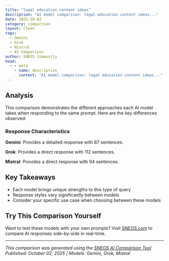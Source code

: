 ```yaml
---
title: "legal education content ideas"
description: "AI model comparison: legal education content ideas..."
date: 2025-10-02
category: comparison
layout: Clean
tags:
  - Gemini
  - Grok
  - Mistral
  - AI Comparison
author: SNEOS Community
head:
  - - meta
    - name: description
      content: "AI model comparison: legal education content ideas..."
---
```


<ChatComparison
  title="legal education content ideas"
  prompt="legal education content ideas"
  :responses='{
    "Gemini": "Okay, let\u0027s brainstorm some legal education content ideas! To give you the best suggestions, I need a little more information.  Tell me:\n\n*   **Who is your target audience?** (e.g., law students, practicing attorneys, paralegals, the general public, specific niche within the legal field). The content you create for each audience will vary greatly.\n*   **What is the purpose of the content?** (e.g., teach specific skills, inform about legal changes, explain complex topics, provide career advice, offer exam prep, promote a specific legal field).\n*   **What format are you considering?** (e.g., blog posts, videos, podcasts, webinars, infographics, online courses, social media posts, downloadable guides, case studies, interactive simulations).\n*   **Do you have a specific area of law in mind?** (e.g., constitutional law, criminal law, business law, family law, intellectual property, environmental law, international law, real estate law, estate planning, immigration law).\n*   **What is your level of expertise?** (Are you a seasoned professor, a recent grad, a legal tech expert, etc.)\n\nIn the meantime, here are some general ideas broken down by target audience.\n\n**I. For Law Students:**\n\n*   **\u0022Law School Survival Guide\u0022:**\n    *   *Content Ideas:* Time Management, Reading Cases Effectively, Note-Taking Strategies, Outlining Techniques, Exam Preparation, Stress Management, Networking Tips, Navigating Law School Culture, Choosing the Right Courses, Understanding the Socratic Method.\n*   **Specific Subject Matter Breakdown:**\n    *   *Content Ideas:* \u0022Contracts Explained: Key Concepts and Case Law,\u0022 \u0022Torts Made Easy: Negligence, Intentional Torts, and Strict Liability,\u0022 \u0022Criminal Law Essentials: Elements of Crimes, Defenses, and Sentencing.\u0022\n*   **Case Briefing Skills:**\n    *   *Content Ideas:* Step-by-step guides to briefing cases, Templates for effective case briefs, Common mistakes to avoid.\n*   **Legal Writing and Research:**\n    *   *Content Ideas:* Bluebook citation guide, How to write a legal memo, Mastering legal databases (Westlaw, LexisNexis), Effective legal research strategies.\n*   **Exam Prep:**\n    *   *Content Ideas:* Practice questions with explanations, Model answers, Exam-taking strategies, Subject-specific review sessions.\n*   **Career Advice:**\n    *   *Content Ideas:* Internships, Clerkships, Networking, Resume \u0026 Cover Letter Workshop, Interview Skills, Exploring Different Career Paths (Big Law, Public Interest, Government), Salary Negotiation.\n*   **\u0022Day in the Life\u0022 Series:**\n    *   *Content Ideas:* Follow a practicing attorney in a specific field for a day, showcasing their tasks, challenges, and rewards.\n*   **Decoding Legal Jargon:**\n    *   *Content Ideas:* Explain common legal terms and phrases in plain English.\n*   **Moot Court \u0026 Mock Trial Skills:**\n    *   *Content Ideas:* Argumentation techniques, Persuasive speaking tips, Evidence presentation, Cross-examination strategies.\n*   **Ethical Dilemmas:**\n    *   *Content Ideas:* Hypothetical scenarios raising ethical issues, Analysis of relevant rules of professional conduct, Discussion of ethical decision-making frameworks.\n\n**II. For Practicing Attorneys:**\n\n*   **Updates on Recent Legislation and Case Law:**\n    *   *Content Ideas:* Summaries and analysis of new laws and court decisions, Implications for specific practice areas, Practical guidance for complying with new regulations.\n*   **Continuing Legal Education (CLE) Materials:**\n    *   *Content Ideas:* Substantive legal content on emerging areas of law, Skill-building workshops (e.g., negotiation, mediation, trial advocacy), Ethics training.\n*   **Practice Management Tips:**\n    *   *Content Ideas:* How to improve efficiency, Client communication strategies, Time management techniques, Billing and accounting best practices, Marketing your law firm, Using technology to streamline workflows.\n*   **Legal Tech Tutorials:**\n    *   *Content Ideas:* How to use specific legal software, Reviews of new legal tech products, Tips for leveraging technology to improve legal services.\n*   **Ethical Considerations in the Digital Age:**\n    *   *Content Ideas:* Social media and ethics, Cybersecurity and client confidentiality, Ethical issues related to artificial intelligence.\n*   **Wellness and Mental Health:**\n    *   *Content Ideas:* Strategies for managing stress and burnout, Tips for maintaining work-life balance, Resources for lawyers struggling with mental health issues, Discussions of the importance of lawyer well-being.\n*   **Client Development Strategies:**\n    *   *Content Ideas:* Networking techniques, Building relationships with referral sources, Creating a strong online presence, Writing compelling content, Public speaking tips.\n*   **Deep Dives into specific, niche topics:**\n    *   *Content Ideas:* Updates in Cryptocurrency law, recent developments in AI and copyright law.\n*   **Trial Strategy and Techniques:**\n    *   *Content Ideas:* Cross-examination skills, jury selection, using exhibits effectively, opening/closing statements.\n\n**III. For Paralegals:**\n\n*   **Essential Legal Skills:**\n    *   *Content Ideas:* Legal research, Document drafting, Client communication, Case management, Court procedures.\n*   **Subject-Specific Training:**\n    *   *Content Ideas:* Paralegal training in specific areas of law (e.g., real estate, family law, litigation).\n*   **Ethical Responsibilities:**\n    *   *Content Ideas:* Understanding the role of a paralegal, Avoiding unauthorized practice of law, Maintaining client confidentiality.\n*   **Technology for Paralegals:**\n    *   *Content Ideas:* Using legal software, Database management, Electronic discovery, Cloud-based tools.\n*   **Career Development:**\n    *   *Content Ideas:* Resume writing, Interview skills, Networking, Certifications.\n*   **Paralegal\u0027s Role in Different Legal Settings:**\n    *   *Content Ideas:* Exploring the differences in responsibilities based on the type of law, office environment.\n\n**IV. For the General Public:**\n\n*   **\u0022Know Your Rights\u0022 Series:**\n    *   *Content Ideas:* Explaining basic legal rights in plain English (e.g., rights when arrested, tenant rights, consumer rights).\n*   **How the Legal System Works:**\n    *   *Content Ideas:* Explaining the court system, the process of filing a lawsuit, the role of judges and juries.\n*   **Legal Issues Affecting Everyday Life:**\n    *   *Content Ideas:* Buying a house, writing a will, dealing with debt, starting a business.\n*   **Avoiding Legal Problems:**\n    *   *Content Ideas:* Tips for avoiding scams, understanding contracts, protecting your privacy online.\n*   **Finding Legal Assistance:**\n    *   *Content Ideas:* How to find a lawyer, Legal aid resources, Pro bono services.\n*   **Explain landmark cases:**\n    *   *Content Ideas:* Roe v Wade, Brown v Board of Education, Miranda v Arizona\n*   **Legal Definitions for Laypeople:**\n    *   *Content Ideas:* Define common terms in an easy to understand manner.\n*   **\u0022Legal Myths Debunked\u0022:**\n    *   *Content Ideas:* Addressing common misconceptions about the law.\n*   **What to expect when...:**\n    *   *Content Ideas:* You have been arrested, you are summoned for jury duty, you are entering into a contract.\n*   **Understanding government agencies:**\n    *   *Content Ideas:* How they affect individual lives, and when/how to contact them.\n\n**V. Niche Audiences (Examples)**\n\n*   **For Landlords:** Tenant law updates, eviction procedures, drafting lease agreements.\n*   **For Small Business Owners:** Business formation, contracts, intellectual property, employment law.\n*   **For Non-Profit Organizations:** Compliance, fundraising regulations, board governance.\n*   **For the Elderly:** Estate planning, elder abuse prevention, Medicare/Medicaid.\n*   **For Immigrants:** Immigration law updates, visa options, deportation defense.\n\n**Tips for Creating Effective Legal Education Content:**\n\n*   **Clarity is Key:** Use plain language, avoid jargon, and explain complex concepts in a way that is easy to understand.\n*   **Accuracy is Essential:** Double-check your facts and cite your sources.\n*   **Engagement is Important:** Use visuals, stories, and examples to keep your audience interested.\n*   **Be Practical:** Provide actionable advice and resources.\n*   **Stay Up-to-Date:** The law is constantly changing, so make sure your content is current.\n*   **Consider different learning styles:**  Offer content in various formats (visual, auditory, kinesthetic) to cater to diverse learning preferences.\n*   **Incorporate Interactivity:** Quizzes, polls, interactive simulations, and Q\u0026A sessions can enhance engagement and retention.\n*   **Optimize for Search Engines:** Use relevant keywords to help people find your content online.\n*   **Promote Your Content:** Share your content on social media, email newsletters, and other channels.\n*   **Seek Feedback:** Ask your audience for feedback on your content and use it to improve your future offerings.\n\nI\u0027m excited to hear more about your specific goals so I can provide even more tailored and helpful content ideas! Let me know!\n",
    "Grok": "Creating content for legal education can be a valuable resource for law students, practicing attorneys, and even the general public seeking to understand legal concepts. Below are various content ideas across different formats and topics to engage and educate your audience:\n\n### 1. Foundational Legal Concepts (Blog Posts, Videos, or Infographics)\n   - Explain core legal principles in simple terms, such as:\n     - What is the difference between civil and criminal law?\n     - Understanding the concept of \u0022burden of proof.\u0022\n     - The role of precedent in common law systems (stare decisis).\n   - Break down complex legal jargon into layman\u2019s terms (e.g., habeas corpus, tort, or fiduciary duty).\n   - Create infographics on legal hierarchies, such as the structure of the court system in a specific country.\n\n### 2. Case Law Summaries and Analysis (Articles or Podcasts)\n   - Summarize landmark cases and their impact on law and society (e.g., Brown v. Board of Education, Roe v. Wade, or international cases like the Nuremberg Trials).\n   - Analyze recent court decisions and predict their implications for future cases.\n   - Host a podcast series where legal experts discuss famous cases or controversial rulings.\n\n### 3. Legal Career and Skills Development (Webinars, Guides, or Courses)\n   - Offer tips on how to succeed in law school (e.g., effective note-taking, case briefing techniques, and exam preparation).\n   - Create a guide on legal research and writing, including how to use tools like Westlaw, LexisNexis, or free legal databases.\n   - Host webinars on career paths in law (e.g., corporate law, public interest law, or becoming a judge).\n   - Provide resources for bar exam preparation, including study schedules and practice questions.\n\n### 4. Practical Legal Guides for the Public (eBooks, Videos, or Blog Series)\n   - \u0022Know Your Rights\u0022 series covering topics like tenant rights, workplace discrimination, or dealing with law enforcement.\n   - Step-by-step guides on common legal processes, such as filing a small claims lawsuit, drafting a will, or starting a business.\n   - Explain consumer protection laws, such as how to handle debt collection or identity theft.\n\n### 5. Emerging Legal Issues and Trends (Articles, Panel Discussions, or Reports)\n   - Cover hot topics like data privacy laws (e.g., GDPR, CCPA) and their implications for businesses and individuals.\n   - Discuss the legal challenges surrounding artificial intelligence, cryptocurrency, or climate change.\n   - Host a panel discussion on the impact of technology on law, such as online dispute resolution or legal tech tools.\n\n### 6. Legal Ethics and Professional Responsibility (Courses or Case Studies)\n   - Create content around ethical dilemmas lawyers face, using hypothetical scenarios or real-world examples.\n   - Explain rules of professional conduct (e.g., client confidentiality, conflicts of interest).\n   - Offer a mini-course on maintaining ethical standards in legal practice.\n\n### 7. Comparative Law and International Law (Videos, Articles, or Infographics)\n   - Compare legal systems across countries (e.g., common law vs. civil law).\n   - Explain the role of international bodies like the International Court of Justice or the European Court of Human Rights.\n   - Create content on treaties, trade agreements, or human rights law.\n\n### 8. Legal History and Philosophy (Blog Series, Documentaries, or Podcasts)\n   - Explore the history of legal systems (e.g., Roman law, the Magna Carta, or the development of constitutional law).\n   - Discuss influential legal philosophers like John Locke, Thomas Hobbes, or H.L.A. Hart.\n   - Produce a documentary or podcast episode on pivotal moments in legal history, such as the abolition of slavery or women\u2019s suffrage.\n\n### 9. Interactive Learning Tools (Quizzes, Apps, or Games)\n   - Develop quizzes to test knowledge of legal terms, constitutional amendments, or landmark cases.\n   - Create a mobile app or online game that simulates legal scenarios (e.g., mock trials or contract negotiations).\n   - Offer flashcards or interactive timelines for law students to memorize key concepts.\n\n### 10. Interviews with Legal Experts (Podcasts, YouTube, or Live Streams)\n   - Interview judges, attorneys, law professors, or policymakers on current legal issues or career advice.\n   - Host a Q\u0026A session where the audience can ask legal questions to experts in real-time.\n   - Feature stories of lawyers working in niche areas, such as environmental law or entertainment law.\n\n### 11. Legal Technology and Innovation (Tutorials or Reviews)\n   - Provide tutorials on using legal tech tools for case management, e-discovery, or contract automation.\n   - Review software and apps useful for legal professionals (e.g., Clio, DocuSign, or AI-based legal research tools).\n   - Discuss the future of law with topics like blockchain in contracts or AI in legal decision-making.\n\n### 12. Mock Trials and Practical Exercises (Videos or Workshops)\n   - Record or live-stream mock trials to demonstrate courtroom procedures, cross-examination, and opening/closing arguments.\n   - Host workshops on negotiation skills, mediation, or drafting legal documents.\n   - Create role-playing scenarios for law students to practice real-world legal challenges.\n\n### 13. Legal News Updates (Newsletters or Short Videos)\n   - Curate weekly or monthly newsletters summarizing recent legal developments, new legislation, or significant court rulings.\n   - Produce short \u201CLegal News in 60 Seconds\u201D videos for social media platforms like TikTok or Instagram Reels.\n   - Highlight legislative changes that affect specific industries (e.g., healthcare, tech, or education).\n\n### 14. Specialized Legal Topics (Deep-Dive Content or Mini-Courses)\n   - Create in-depth content on niche areas like intellectual property law, immigration law, or maritime law.\n   - Offer mini-courses on specific skills, such as conducting depositions or understanding tax law.\n   - Provide resources on family law issues like divorce, child custody, or adoption processes.\n\n### 15. Social Justice and Law (Articles, Podcasts, or Campaigns)\n   - Discuss the intersection of law and social issues, such as racial justice, gender equality, or access to legal aid.\n   - Highlight pro bono work and how lawyers can contribute to social causes.\n   - Create a campaign or series focused on systemic legal reforms or advocacy for marginalized communities.\n\n### Content Delivery Platforms and Formats\n- **Blogs/Articles**: For detailed explanations and evergreen content.\n- **Videos/YouTube**: For visual learners, case summaries, or mock trials.\n- **Podcasts**: For in-depth discussions or interviews with legal experts.\n- **Social Media**: Short, engaging posts (e.g., legal tips, myth-busting, or quick facts).\n- **Courses/Webinars**: For structured learning on specific topics.\n- **Infographics**: For visual summaries of complex legal processes or hierarchies.\n\n### Tips for Creating Engaging Legal Education Content\n1. **Know Your Audience**: Tailor content to your target group\u2014law students, practicing lawyers, or the general public.\n2. **Use Real-World Examples**: Relate legal concepts to current events or everyday situations to make them relatable.\n3. **Incorporate Storytelling**: Use case studies or narratives to make dry legal topics more engaging.\n4. **Stay Current**: Regularly update content to reflect new laws, rulings, or legal trends.\n5. **Encourage Interaction**: Include polls, Q\u0026A sessions, or discussion prompts to engage your audience.\n\nThese ideas can be adapted based on your expertise, resources, and the platform you\u2019re using to distribute content. Let me know if you\u0027d like to dive deeper into a specific topic or format!",
    "Mistral": "Creating engaging and comprehensive legal education content can be a rewarding endeavor. Here are some content ideas across various formats to help you get started:\n\n### Blog Posts and Articles\n1. **Introduction to Legal Systems**: Overview of different legal systems around the world (e.g., common law, civil law, Islamic law).\n2. **Legal Ethics**: Discussions on the ethical responsibilities of lawyers and judges.\n3. **Case Studies**: Detailed analyses of landmark cases and their implications.\n4. **Legal Technology**: How AI, blockchain, and other technologies are transforming the legal field.\n5. **Career Paths in Law**: Insights into different legal careers, from corporate law to public interest law.\n6. **Legal Writing Tips**: Guides on drafting legal documents, briefs, and memos.\n7. **Current Legal Issues**: Analysis of recent legal developments and controversies.\n8. **Legal Research Methods**: Techniques and tools for effective legal research.\n9. **International Law**: Overview of international legal frameworks and institutions.\n10. **Legal History**: Historical context and evolution of legal principles and systems.\n\n### Video Content\n1. **Webinars**: Live sessions on specific legal topics, such as intellectual property law or environmental law.\n2. **Interviews**: Conversations with legal experts, judges, and practitioners.\n3. **Tutorials**: Step-by-step guides on legal processes, such as filing a lawsuit or drafting a contract.\n4. **Documentaries**: In-depth explorations of legal issues, such as the criminal justice system or human rights.\n5. **Q\u0026A Sessions**: Open forums where viewers can ask legal questions and get expert answers.\n\n### Podcasts\n1. **Legal News Roundup**: Weekly or monthly updates on the latest legal news and trends.\n2. **Legal Theory Discussions**: Deep dives into legal theories and philosophies.\n3. **Case Law Analysis**: Breakdowns of recent court decisions and their implications.\n4. **Legal Career Stories**: Interviews with legal professionals sharing their career journeys.\n5. **Legal Education Tips**: Advice for law students on studying, exams, and career planning.\n\n### Infographics and Visual Content\n1. **Legal Process Flowcharts**: Visual representations of legal processes, such as the steps in a civil lawsuit.\n2. **Legal Terminology**: Infographics explaining common legal terms and concepts.\n3. **Comparative Law**: Visual comparisons of legal systems and practices across different countries.\n4. **Legal Timelines**: Historical timelines of significant legal events and cases.\n5. **Legal Checklists**: Visual checklists for legal tasks, such as preparing for a trial or drafting a will.\n\n### E-books and Guides\n1. **Comprehensive Legal Guides**: In-depth guides on specific areas of law, such as family law or employment law.\n2. **Study Guides**: Resources for law students preparing for exams or the bar exam.\n3. **Legal Research Manuals**: Detailed manuals on conducting legal research.\n4. **Legal Writing Handbooks**: Guides on legal writing styles and best practices.\n5. **Career Guides**: Advice for aspiring lawyers on choosing a specialization, finding internships, and building a career.\n\n### Interactive Content\n1. **Quizzes and Polls**: Interactive quizzes to test legal knowledge and polls to gather opinions on legal issues.\n2. **Simulations**: Virtual simulations of legal scenarios, such as mock trials or client consultations.\n3. **Interactive Case Studies**: Interactive case studies where users can make decisions and see the outcomes.\n4. **Legal Games**: Educational games that teach legal concepts and principles.\n5. **Virtual Tours**: Virtual tours of legal institutions, such as courts or law libraries.\n\n### Social Media Content\n1. **Legal Tips**: Quick tips and advice on legal issues, such as understanding contracts or knowing your rights.\n2. **Legal News Updates**: Brief updates on recent legal news and developments.\n3. **Legal Memes and Humor**: Light-hearted content that makes legal concepts more accessible and engaging.\n4. **Legal Q\u0026A**: Short Q\u0026A sessions where followers can ask legal questions.\n5. **Legal Awareness Campaigns**: Campaigns to raise awareness about important legal issues, such as human rights or consumer protection.\n\n### Workshops and Courses\n1. **Legal Writing Workshops**: Hands-on workshops to improve legal writing skills.\n2. **Legal Research Workshops**: Workshops on advanced legal research techniques.\n3. **Legal Technology Courses**: Courses on using legal technology tools and software.\n4. **Legal Ethics Workshops**: Workshops on ethical dilemmas and decision-making in law.\n5. **Legal Career Development Courses**: Courses on building a successful legal career, including networking and job search strategies.\n\nBy diversifying your content across these formats, you can cater to a wide audience and provide valuable legal education in an engaging and accessible manner."
  }'
  published-date="02:53"
/>

## Analysis

This comparison demonstrates the different approaches each AI model takes when responding to the same prompt. Here are the key differences observed:

### Response Characteristics

**Gemini**: Provides a detailed response with 87 sentences. 

**Grok**: Provides a direct response with 112 sentences. 

**Mistral**: Provides a direct response with 94 sentences. 

## Key Takeaways

- Each model brings unique strengths to this type of query
- Response styles vary significantly between models
- Consider your specific use case when choosing between these models

## Try This Comparison Yourself

Want to test these models with your own prompts? Visit [SNEOS.com](https://sneos.com) to compare AI responses side-by-side in real-time.

---

*This comparison was generated using the [SNEOS AI Comparison Tool](https://sneos.com)*
*Published: October 02, 2025 | Models: Gemini, Grok, Mistral*
